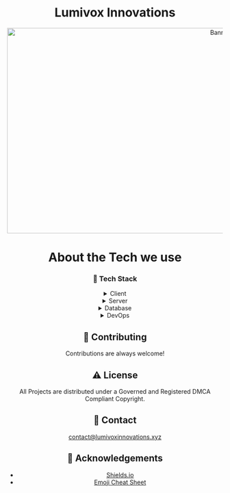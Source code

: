 <div align="center">

 <!-- <img src="assets/logo.png" alt="logo" width="200" height="auto" /> -->
  <h1>Lumivox Innovations</h1>

  <img src="https://cdn.lumivoxinnovations.xyz/img/png/banner1.png" alt="Banner" width="980" height="480"></img>

  # About the Tech we use
### :space_invader: Tech Stack

<details>
  <summary>Client</summary>
  <ul>
    <li><a href="https://www.java.com">Java</a></li>
    <li><a href="https://https://cplusplus.com">C++</a></li>
    <li><a href="https://nextjs.org/">Next.js</a></li>
    <li><a href="https://reactjs.org/">React.js</a></li>
    <li><a href="https://tailwindcss.com/">TailwindCSS</a></li>
  </ul>
</details>

<details>
  <summary>Server</summary>
  <ul>
    <li><a href="https://www.java.com">Java</a></li>
    <li><a href="https://expressjs.com/">Express.js</a></li>
    <li><a href="https://nestjs.com/">Nest.js</a></li>
    <li><a href="https://socket.io/">SocketIO</a></li>
    <li><a href="https://www.prisma.io/">Prisma</a></li>    
    <li><a href="https://www.apollographql.com/">Apollo</a></li>
    <li><a href="https://graphql.org/">GraphQL</a></li>
    <li><a href="https://cloud.google.com">Google Cloud</a></li>
    <li><a href="https://azure.microsoft.com">Microsoft Azure</a></li>
  </ul>
</details>

<details>
<summary>Database</summary>
  <ul>
    <li><a href="https://www.mysql.com/">MySQL</a></li>
    <li><a href="https://www.postgresql.org/">PostgreSQL</a></li>
    <li><a href="https://redis.io/">Redis</a></li>
    <li><a href="https://www.mongodb.com/">MongoDB</a></li>
  </ul>
</details>

<details>
<summary>DevOps</summary>
  <ul>
    <li><a href="https://www.docker.com/">Docker</a></li>
    <li><a href="https://www.jenkins.io/">Jenkins</a></li>
    <li><a href="https://azure.microsoft.com/en-us/products/devops/">Azure DevOps</a></li>
  </ul>
</details>

## :wave: Contributing

Contributions are always welcome!

## :warning: License

All Projects are distributed under a Governed and Registered DMCA Compliant Copyright.

## :handshake: Contact

contact@lumivoxinnovations.xyz

## :gem: Acknowledgements

 - [Shields.io](https://shields.io/)
 - [Emoji Cheat Sheet](https://github.com/ikatyang/emoji-cheat-sheet/blob/master/README.md#travel--places)
